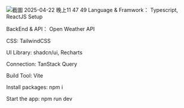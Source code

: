 ![截圖 2025-04-22 晚上11 47 49](https://github.com/user-attachments/assets/b34dd799-5ea4-4fcd-9c23-e804eb566aa4)
Language & Framwork： Typescript, ReactJS Setup

BackEnd & API： Open Weather API

CSS: TailwindCSS

UI Library: shadcn/ui, Recharts

Connection: TanStack Query

Build Tool: Vite

Install packages: npm i

Start the app: npm run dev
